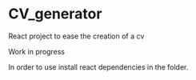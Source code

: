# CV_generator
React project to ease the creation of a cv

Work in progress

In order to use install react dependencies in the folder.
